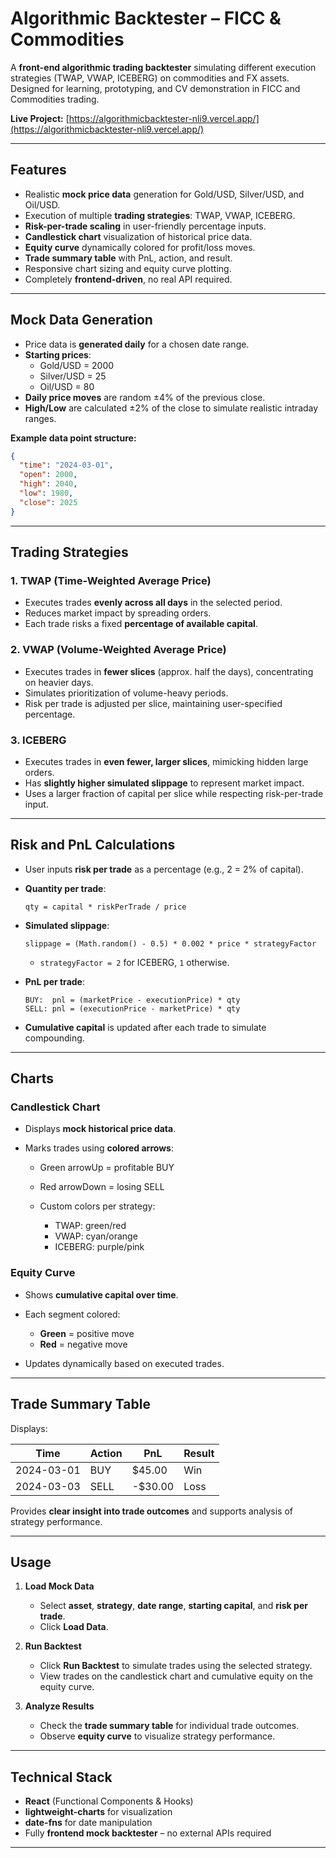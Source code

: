 
# Algorithmic Backtester – FICC & Commodities

A **front-end algorithmic trading backtester** simulating different execution strategies (TWAP, VWAP, ICEBERG) on commodities and FX assets. Designed for learning, prototyping, and CV demonstration in FICC and Commodities trading.

**Live Project:** [https://algorithmicbacktester-nli9.vercel.app/](https://algorithmicbacktester-nli9.vercel.app/)

---

## Features

- Realistic **mock price data** generation for Gold/USD, Silver/USD, and Oil/USD.
- Execution of multiple **trading strategies**: TWAP, VWAP, ICEBERG.
- **Risk-per-trade scaling** in user-friendly percentage inputs.
- **Candlestick chart** visualization of historical price data.
- **Equity curve** dynamically colored for profit/loss moves.
- **Trade summary table** with PnL, action, and result.
- Responsive chart sizing and equity curve plotting.
- Completely **frontend-driven**, no real API required.

---

## Mock Data Generation

- Price data is **generated daily** for a chosen date range.
- **Starting prices**:  
  - Gold/USD = 2000  
  - Silver/USD = 25  
  - Oil/USD = 80
- **Daily price moves** are random ±4% of the previous close.  
- **High/Low** are calculated ±2% of the close to simulate realistic intraday ranges.  

**Example data point structure:**

```json
{
  "time": "2024-03-01",
  "open": 2000,
  "high": 2040,
  "low": 1980,
  "close": 2025
}
````

---

## Trading Strategies

### 1. TWAP (Time-Weighted Average Price)

* Executes trades **evenly across all days** in the selected period.
* Reduces market impact by spreading orders.
* Each trade risks a fixed **percentage of available capital**.

### 2. VWAP (Volume-Weighted Average Price)

* Executes trades in **fewer slices** (approx. half the days), concentrating on heavier days.
* Simulates prioritization of volume-heavy periods.
* Risk per trade is adjusted per slice, maintaining user-specified percentage.

### 3. ICEBERG

* Executes trades in **even fewer, larger slices**, mimicking hidden large orders.
* Has **slightly higher simulated slippage** to represent market impact.
* Uses a larger fraction of capital per slice while respecting risk-per-trade input.

---

## Risk and PnL Calculations

* User inputs **risk per trade** as a percentage (e.g., 2 = 2% of capital).
* **Quantity per trade**:

  ```
  qty = capital * riskPerTrade / price
  ```
* **Simulated slippage**:

  ```
  slippage = (Math.random() - 0.5) * 0.002 * price * strategyFactor
  ```

  * `strategyFactor = 2` for ICEBERG, `1` otherwise.
* **PnL per trade**:

  ```
  BUY:  pnl = (marketPrice - executionPrice) * qty
  SELL: pnl = (executionPrice - marketPrice) * qty
  ```
* **Cumulative capital** is updated after each trade to simulate compounding.

---

## Charts

### Candlestick Chart

* Displays **mock historical price data**.
* Marks trades using **colored arrows**:

  * Green arrowUp = profitable BUY
  * Red arrowDown = losing SELL
  * Custom colors per strategy:

    * TWAP: green/red
    * VWAP: cyan/orange
    * ICEBERG: purple/pink

### Equity Curve

* Shows **cumulative capital over time**.
* Each segment colored:

  * **Green** = positive move
  * **Red** = negative move
* Updates dynamically based on executed trades.

---

## Trade Summary Table

Displays:

| Time       | Action | PnL      | Result |
| ---------- | ------ | -------- | ------ |
| 2024-03-01 | BUY    | \$45.00  | Win    |
| 2024-03-03 | SELL   | -\$30.00 | Loss   |

Provides **clear insight into trade outcomes** and supports analysis of strategy performance.

---

## Usage

1. **Load Mock Data**

   * Select **asset**, **strategy**, **date range**, **starting capital**, and **risk per trade**.
   * Click **Load Data**.

2. **Run Backtest**

   * Click **Run Backtest** to simulate trades using the selected strategy.
   * View trades on the candlestick chart and cumulative equity on the equity curve.

3. **Analyze Results**

   * Check the **trade summary table** for individual trade outcomes.
   * Observe **equity curve** to visualize strategy performance.

---

## Technical Stack

* **React** (Functional Components & Hooks)
* **lightweight-charts** for visualization
* **date-fns** for date manipulation
* Fully **frontend mock backtester** – no external APIs required

---


